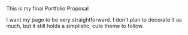 This is my final Portfolio Proposal

I want my page to be very straightforward. I don't plan to decorate it as much, but it still holds a simplistic, cute theme to follow. 
